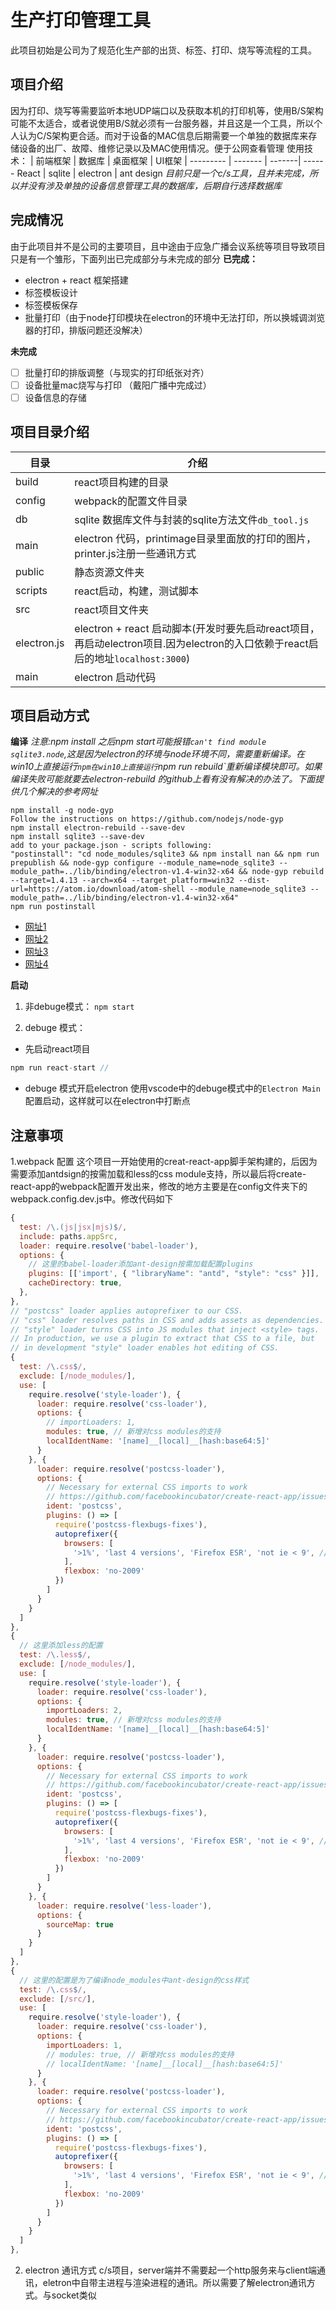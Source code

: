 # 生产打印管理工具
此项目初始是公司为了规范化生产部的出货、标签、打印、烧写等流程的工具。

## 项目介绍
因为打印、烧写等需要监听本地UDP端口以及获取本机的打印机等，使用B/S架构可能不太适合，或者说使用B/S就必须有一台服务器，并且这是一个工具，所以个人认为C/S架构更合适。而对于设备的MAC信息后期需要一个单独的数据库来存储设备的出厂、故障、维修记录以及MAC使用情况。便于公网查看管理
使用技术：
| 前端框架 | 数据库 | 桌面框架 | UI框架 |
--------- | ------- | -------| ------
 React    | sqlite | electron | ant design
_目前只是一个c/s工具，且并未完成，所以并没有涉及单独的设备信息管理工具的数据库，后期自行选择数据库_

## 完成情况
由于此项目并不是公司的主要项目，且中途由于应急广播会议系统等项目导致项目只是有一个雏形，下面列出已完成部分与未完成的部分
**已完成：**
- electron + react 框架搭建
- 标签模板设计
- 标签模板保存
- 批量打印（由于node打印模块在electron的环境中无法打印，所以换城调浏览器的打印，排版问题还没解决）

**未完成**
- [ ] 批量打印的排版调整（与现实的打印纸张对齐）
- [ ] 设备批量mac烧写与打印 （戴阳广播中完成过）
- [ ] 设备信息的存储

## 项目目录介绍
| 目录 | 介绍 | 
 ----- | ---- | 
 build | react项目构建的目录
 config| webpack的配置文件目录
 db    | sqlite 数据库文件与封装的sqlite方法文件`db_tool.js`
 main  | electron 代码，printimage目录里面放的打印的图片，printer.js注册一些通讯方式
 public| 静态资源文件夹
 scripts | react启动，构建，测试脚本
 src | react项目文件夹
 electron.js | electron + react 启动脚本(开发时要先启动react项目，再启动electron项目.因为electron的入口依赖于react启后的地址`localhost:3000`) 
 main | electron 启动代码

 ## 项目启动方式
 **编译**
_注意:npm install 之后npm start可能报错`can't find module sqlite3.node`,这是因为electron的环境与node环境不同，需要重新编译。在win10上直接运行`npm在win10上直接运行`npm run rebuild`重新编译模块即可。如果编译失败可能就要去electron-rebuild 的github上看有没有解决的办法了。下面提供几个解决的参考网址_
```
npm install -g node-gyp
Follow the instructions on https://github.com/nodejs/node-gyp
npm install electron-rebuild --save-dev
npm install sqlite3 --save-dev
add to your package.json - scripts following:
"postinstall": "cd node_modules/sqlite3 && npm install nan && npm run prepublish && node-gyp configure --module_name=node_sqlite3 --module_path=../lib/binding/electron-v1.4-win32-x64 && node-gyp rebuild --target=1.4.13 --arch=x64 --target_platform=win32 --dist-url=https://atom.io/download/atom-shell --module_name=node_sqlite3 --module_path=../lib/binding/electron-v1.4-win32-x64"
npm run postinstall
```
- [网址1](https://github.com/electron/electron/issues/7841)
- [网址2](https://blog.csdn.net/jiyulonely/article/details/77089701)
- [网址3](https://github.com/mapbox/node-sqlite3/issues/761)
- [网址4](https://newsn.net/say/electron-install-sqlite3.html)

**启动**
 1. 非debuge模式：
 `npm start` 

 2. debuge 模式：
  - 先启动react项目
 ```javascript
 npm run react-start //
 ```
  - debuge 模式开启electron
使用vscode中的debuge模式中的`Electron Main`配置启动，这样就可以在electron中打断点

## 注意事项
1.webpack 配置
这个项目一开始使用的creat-react-app脚手架构建的，后因为需要添加antdsign的按需加载和less的css module支持，所以最后将create-react-app的webpack配置开发出来，修改的地方主要是在config文件夹下的webpack.config.dev.js中。修改代码如下
```javascript
{
  test: /\.(js|jsx|mjs)$/,
  include: paths.appSrc,
  loader: require.resolve('babel-loader'),
  options: {
    // 这里的babel-loader添加ant-design按需加载配置plugins
    plugins: [['import', { "libraryName": "antd", "style": "css" }]],
    cacheDirectory: true,
  },
},
// "postcss" loader applies autoprefixer to our CSS.
// "css" loader resolves paths in CSS and adds assets as dependencies.
// "style" loader turns CSS into JS modules that inject <style> tags.
// In production, we use a plugin to extract that CSS to a file, but
// in development "style" loader enables hot editing of CSS.
{
  test: /\.css$/,
  exclude: [/node_modules/],
  use: [
    require.resolve('style-loader'), {
      loader: require.resolve('css-loader'),
      options: {
        // importLoaders: 1,
        modules: true, // 新增对css modules的支持
        localIdentName: '[name]__[local]__[hash:base64:5]'
      }
    }, {
      loader: require.resolve('postcss-loader'),
      options: {
        // Necessary for external CSS imports to work
        // https://github.com/facebookincubator/create-react-app/issues/2677
        ident: 'postcss',
        plugins: () => [
          require('postcss-flexbugs-fixes'),
          autoprefixer({
            browsers: [
              '>1%', 'last 4 versions', 'Firefox ESR', 'not ie < 9', // React doesn't support IE8 anyway
            ],
            flexbox: 'no-2009'
          })
        ]
      }
    }
  ]
},
{
  // 这里添加less的配置
  test: /\.less$/,
  exclude: [/node_modules/],
  use: [
    require.resolve('style-loader'), {
      loader: require.resolve('css-loader'),
      options: {
        importLoaders: 2,
        modules: true, // 新增对css modules的支持
        localIdentName: '[name]__[local]__[hash:base64:5]'
      }
    }, {
      loader: require.resolve('postcss-loader'),
      options: {
        // Necessary for external CSS imports to work
        // https://github.com/facebookincubator/create-react-app/issues/2677
        ident: 'postcss',
        plugins: () => [
          require('postcss-flexbugs-fixes'),
          autoprefixer({
            browsers: [
              '>1%', 'last 4 versions', 'Firefox ESR', 'not ie < 9', // React doesn't support IE8 anyway
            ],
            flexbox: 'no-2009'
          })
        ]
      }
    }, {
      loader: require.resolve('less-loader'),
      options: {
        sourceMap: true
      }
    }
  ]
},
{
  // 这里的配置是为了编译node_modules中ant-design的css样式
  test: /\.css$/,
  exclude: [/src/],
  use: [
    require.resolve('style-loader'), {
      loader: require.resolve('css-loader'),
      options: {
        importLoaders: 1,
        // modules: true, // 新增对css modules的支持
        // localIdentName: '[name]__[local]__[hash:base64:5]'
      }
    }, {
      loader: require.resolve('postcss-loader'),
      options: {
        // Necessary for external CSS imports to work
        // https://github.com/facebookincubator/create-react-app/issues/2677
        ident: 'postcss',
        plugins: () => [
          require('postcss-flexbugs-fixes'),
          autoprefixer({
            browsers: [
              '>1%', 'last 4 versions', 'Firefox ESR', 'not ie < 9', // React doesn't support IE8 anyway
            ],
            flexbox: 'no-2009'
          })
        ]
      }
    }
  ]
},
```

2. electron 通讯方式
c/s项目，server端并不需要起一个http服务来与client端通讯，eletron中自带主进程与渲染进程的通讯。所以需要了解electron通讯方式。与socket类似